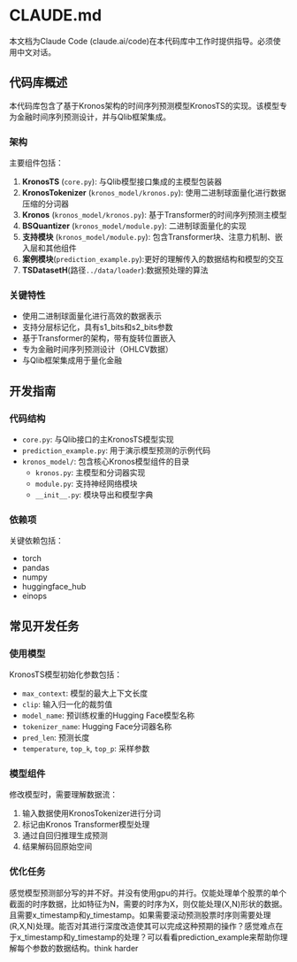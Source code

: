 <!--
 * @Author: Hugo
 * @Date: 2025-08-15 15:19:36
 * @LastEditors: shen.lan123@gmail.com
 * @LastEditTime: 2025-08-17 14:12:39
 * @Description: 
-->
# CLAUDE.md

本文档为Claude Code (claude.ai/code)在本代码库中工作时提供指导。必须使用中文对话。

## 代码库概述

本代码库包含了基于Kronos架构的时间序列预测模型KronosTS的实现。该模型专为金融时间序列预测设计，并与Qlib框架集成。

### 架构

主要组件包括：

1. **KronosTS** (`core.py`): 与Qlib模型接口集成的主模型包装器
2. **KronosTokenizer** (`kronos_model/kronos.py`): 使用二进制球面量化进行数据压缩的分词器
3. **Kronos** (`kronos_model/kronos.py`): 基于Transformer的时间序列预测主模型
4. **BSQuantizer** (`kronos_model/module.py`): 二进制球面量化的实现
5. **支持模块** (`kronos_model/module.py`): 包含Transformer块、注意力机制、嵌入层和其他组件
6. **案例模块**(`prediction_example.py`):更好的理解传入的数据结构和模型的交互
7. **TSDatasetH**(路径`../data/loader`):数据预处理的算法

### 关键特性

- 使用二进制球面量化进行高效的数据表示
- 支持分层标记化，具有s1_bits和s2_bits参数
- 基于Transformer的架构，带有旋转位置嵌入
- 专为金融时间序列预测设计（OHLCV数据）
- 与Qlib框架集成用于量化金融

## 开发指南

### 代码结构

- `core.py`: 与Qlib接口的主KronosTS模型实现
- `prediction_example.py`: 用于演示模型预测的示例代码
- `kronos_model/`: 包含核心Kronos模型组件的目录
  - `kronos.py`: 主模型和分词器实现
  - `module.py`: 支持神经网络模块
  - `__init__.py`: 模块导出和模型字典

### 依赖项

关键依赖包括：
- torch
- pandas
- numpy
- huggingface_hub
- einops

## 常见开发任务

### 使用模型

KronosTS模型初始化参数包括：
- `max_context`: 模型的最大上下文长度
- `clip`: 输入归一化的裁剪值
- `model_name`: 预训练权重的Hugging Face模型名称
- `tokenizer_name`: Hugging Face分词器名称
- `pred_len`: 预测长度
- `temperature`, `top_k`, `top_p`: 采样参数

### 模型组件

修改模型时，需要理解数据流：
1. 输入数据使用KronosTokenizer进行分词
2. 标记由Kronos Transformer模型处理
3. 通过自回归推理生成预测
4. 结果解码回原始空间


### 优化任务

感觉模型预测部分写的并不好。并没有使用gpu的并行。仅能处理单个股票的单个截面的时序数据，比如特征为N，需要的时序为X，则仅能处理(X,N)形状的数据。且需要x_timestamp和y_timestamp。如果需要滚动预测股票时序则需要处理(R,X,N)处理。能否对其进行深度改造使其可以完成这种预期的操作？感觉难点在于x_timestamp和y_timestamp的处理？可以看看prediction_example来帮助你理解每个参数的数据结构。think harder
